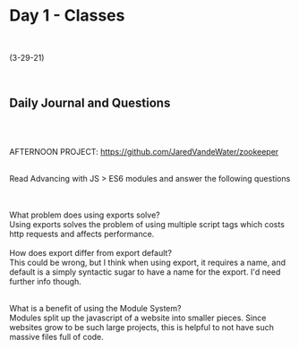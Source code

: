 # Day 1 - Classes
<br>
  
 (3-29-21)

<br>

## Daily Journal and Questions
<br>
<br>

AFTERNOON PROJECT: https://github.com/JaredVandeWater/zookeeper
<br>
<br>

Read Advancing with JS > ES6 modules and answer the following questions
<br>

<br>
<br>
What problem does using exports solve?
<br>
Using exports solves the problem of using multiple script tags which costs http requests and affects performance.
<br>
<br>
How does export differ from export default?
<br>
This could be wrong, but I think when using export, it requires a name, and default is a simply syntactic sugar to have a name for the export. I'd need further info though.
<br>
<br>

What is a benefit of using the Module System?
<br>
Modules split up the javascript of a website into smaller pieces. Since websites grow to be such large projects, this is helpful to not have such massive files full of code.